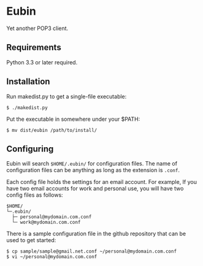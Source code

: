 Eubin
=====

Yet another POP3 client.

Requirements
------------

Python 3.3 or later required.

Installation
------------

Run makedist.py to get a single-file executable:

    $ ./makedist.py

Put the executable in somewhere under your $PATH:

    $ mv dist/eubin /path/to/install/

Configuring
-----------

Eubin will search `$HOME/.eubin/` for configuration files.
The name of configuration files can be anything as long as
the extension is `.conf`.

Each config file holds the settings for an email account.
For example, If you have two email accounts for work and
personal use, you will have two config files as follows:

    $HOME/
    └─.eubin/
      ├─ personal@mydomain.com.conf
      └─ work@mydomain.com.conf

There is a sample configuration file in the github repository
that can be used to get started:

    $ cp sample/sample@gmail.net.conf ~/personal@mydomain.com.conf
    $ vi ~/personal@mydomain.com.conf

